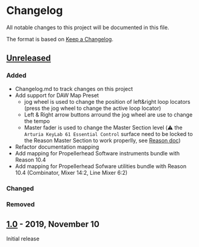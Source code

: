 # Changelog

All notable changes to this project will be documented in this file.

The format is based on [Keep a Changelog](https://keepachangelog.com/en/1.0.0/).

## [Unreleased]

### Added

* Changelog.md to track changes on this project
* Add support for DAW Map Preset
  * jog wheel is used to change the position of left&right loop locators (press the jog wheel to change the active loop locator)  
  * Left & Right arrow buttons arround the jog wheel are use to change the tempo
  * Master fader is used to change the Master Section level (:warning: the `Arturia KeyLab 61 Essential Control` surface need to be locked to the Reason Master Section to work properlly, see [Reason doc](http://docs.propellerheads.se/reason10/wwhelp/wwhimpl/js/html/wwhelp.htm#context=EngOpManProjectPro&topic=PreferencesControlSurface))
* Refactor documentation mapping
* Add mapping for Propellerhead Software instruments bundle with Reason 10.4
* Add mapping for Propellerhead Sofware utilities bundle with Reason 10.4 (Combinator, Mixer 14:2, Line Mixer 6:2)

### Changed

### Removed

## [1.0] - 2019, November 10

Initial release

[Unreleased]: https://github.com/tfraudet/Reason-ArturiaKeylabEssential-Remote/compare/v1.0...HEAD
[1.0]: https://github.com/tfraudet/Reason-ArturiaKeylabEssential-Remote/releases/tag/v1.0
